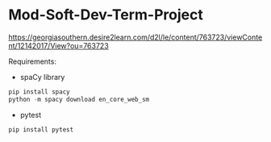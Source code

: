 # Mod-Soft-Dev-Term-Project
https://georgiasouthern.desire2learn.com/d2l/le/content/763723/viewContent/12142017/View?ou=763723

Requirements:

- spaCy library
```python
pip install spacy
python -m spacy download en_core_web_sm
```
- pytest
```python
pip install pytest
```